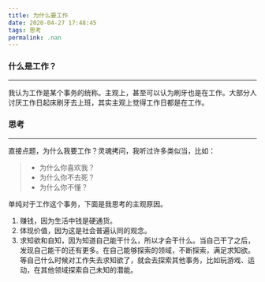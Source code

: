 ```yaml
---
title: 为什么要工作
date: 2020-04-27 17:48:45
tags: 思考
permalink: .nan
---
```

### 什么是工作？
---
我认为工作是某个事务的统称。主观上，甚至可以认为刷牙也是在工作。大部分人讨厌工作日起床刷牙去上班，其实主观上觉得工作日都是在工作。

### 思考
---
直接点题，为什么我要工作？灵魂拷问，我听过许多类似当，比如：

>- 为什么你喜欢我？
>- 为什么你不去死？
>- 为什么你不懂？

单纯对于工作这个事务，下面是我思考的主观原因。
1. 赚钱，因为生活中钱是硬通货。
2. 体现价值，因为这是社会普遍认同的观念。
3. 求知欲和自知，因为知道自己能干什么，所以才会干什么。当自己干了之后，发现自己能干的还有更多。在自己能够探索的领域，不断探索，满足求知欲。等自己什么时候对工作失去求知欲了，就会去探索其他事务，比如玩游戏、运动，在其他领域探索自己未知的潜能。

